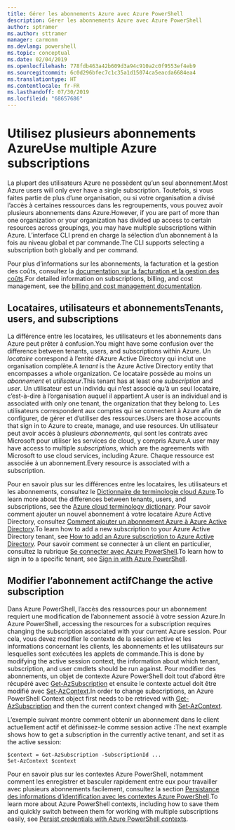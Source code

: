 ```yaml
---
title: Gérer les abonnements Azure avec Azure PowerShell
description: Gérer les abonnements Azure avec Azure PowerShell
author: sptramer
ms.author: sttramer
manager: carmonm
ms.devlang: powershell
ms.topic: conceptual
ms.date: 02/04/2019
ms.openlocfilehash: 778fdb463a42b609d3a94c910a2c0f9553ef4eb9
ms.sourcegitcommit: 6c0d296bfec7c1c35a1d15074ca5eacda6684ea4
ms.translationtype: HT
ms.contentlocale: fr-FR
ms.lasthandoff: 07/30/2019
ms.locfileid: "68657686"
---
```

# <a name="use-multiple-azure-subscriptions"></a><span data-ttu-id="51da9-103">Utilisez plusieurs abonnements Azure</span><span class="sxs-lookup"><span data-stu-id="51da9-103">Use multiple Azure subscriptions</span></span>

<span data-ttu-id="51da9-104">La plupart des utilisateurs Azure ne possèdent qu’un seul abonnement.</span><span class="sxs-lookup"><span data-stu-id="51da9-104">Most Azure users will only ever have a single subscription.</span></span> <span data-ttu-id="51da9-105">Toutefois, si vous faites partie de plus d’une organisation, ou si votre organisation a divisé l’accès à certaines ressources dans les regroupements, vous pouvez avoir plusieurs abonnements dans Azure.</span><span class="sxs-lookup"><span data-stu-id="51da9-105">However, if you are part of more than one organization or your organization has divided up access to certain resources across groupings, you may have multiple subscriptions within Azure.</span></span> <span data-ttu-id="51da9-106">L’interface CLI prend en charge la sélection d’un abonnement à la fois au niveau global et par commande.</span><span class="sxs-lookup"><span data-stu-id="51da9-106">The CLI supports selecting a subscription both globally and per command.</span></span>

<span data-ttu-id="51da9-107">Pour plus d’informations sur les abonnements, la facturation et la gestion des coûts, consultez la [documentation sur la facturation et la gestion des coûts](/azure/billing/).</span><span class="sxs-lookup"><span data-stu-id="51da9-107">For detailed information on subscriptions, billing, and cost management, see the [billing and cost management documentation](/azure/billing/).</span></span>

## <a name="tenants-users-and-subscriptions"></a><span data-ttu-id="51da9-108">Locataires, utilisateurs et abonnements</span><span class="sxs-lookup"><span data-stu-id="51da9-108">Tenants, users, and subscriptions</span></span>

<span data-ttu-id="51da9-109">La différence entre les locataires, les utilisateurs et les abonnements dans Azure peut prêter à confusion.</span><span class="sxs-lookup"><span data-stu-id="51da9-109">You might have some confusion over the difference between tenants, users, and subscriptions within Azure.</span></span> <span data-ttu-id="51da9-110">Un _locataire_ correspond à l’entité d’Azure Active Directory qui inclut une organisation complète.</span><span class="sxs-lookup"><span data-stu-id="51da9-110">A _tenant_ is the Azure Active Directory entity that encompasses a whole organization.</span></span> <span data-ttu-id="51da9-111">Ce locataire possède au moins un _abonnement_ et _utilisateur_.</span><span class="sxs-lookup"><span data-stu-id="51da9-111">This tenant has at least one _subscription_ and _user_.</span></span> <span data-ttu-id="51da9-112">Un utilisateur est un individu qui n’est associé qu’à un seul locataire, c’est-à-dire à l’organisation auquel il appartient.</span><span class="sxs-lookup"><span data-stu-id="51da9-112">A user is an individual and is associated with only one tenant, the organization that they belong to.</span></span> <span data-ttu-id="51da9-113">Les utilisateurs correspondent aux comptes qui se connectent à Azure afin de configurer, de gérer et d’utiliser des ressources.</span><span class="sxs-lookup"><span data-stu-id="51da9-113">Users are those accounts that sign in to Azure to create, manage, and use resources.</span></span>
<span data-ttu-id="51da9-114">Un utilisateur peut avoir accès à plusieurs _abonnements_, qui sont les contrats avec Microsoft pour utiliser les services de cloud, y compris Azure.</span><span class="sxs-lookup"><span data-stu-id="51da9-114">A user may have access to multiple _subscriptions_, which are the agreements with Microsoft to use cloud services, including Azure.</span></span> <span data-ttu-id="51da9-115">Chaque ressource est associée à un abonnement.</span><span class="sxs-lookup"><span data-stu-id="51da9-115">Every resource is associated with a subscription.</span></span>

<span data-ttu-id="51da9-116">Pour en savoir plus sur les différences entre les locataires, les utilisateurs et les abonnements, consultez le [Dictionnaire de terminologie cloud Azure](/azure/azure-glossary-cloud-terminology).</span><span class="sxs-lookup"><span data-stu-id="51da9-116">To learn more about the differences between tenants, users, and subscriptions, see the [Azure cloud terminology dictionary](/azure/azure-glossary-cloud-terminology).</span></span>  <span data-ttu-id="51da9-117">Pour savoir comment ajouter un nouvel abonnement à votre locataire Azure Active Directory, consultez [Comment ajouter un abonnement Azure à Azure Active Directory](/azure/active-directory/active-directory-how-subscriptions-associated-directory).</span><span class="sxs-lookup"><span data-stu-id="51da9-117">To learn how to add a new subscription to your Azure Active Directory tenant, see [How to add an Azure subscription to Azure Active Directory](/azure/active-directory/active-directory-how-subscriptions-associated-directory).</span></span>
<span data-ttu-id="51da9-118">Pour savoir comment se connecter à un client en particulier, consultez la rubrique [Se connecter avec Azure PowerShell](/powershell/azure/authenticate-azureps).</span><span class="sxs-lookup"><span data-stu-id="51da9-118">To learn how to sign in to a specific tenant, see [Sign in with Azure PowerShell](/powershell/azure/authenticate-azureps).</span></span>

## <a name="change-the-active-subscription"></a><span data-ttu-id="51da9-119">Modifier l’abonnement actif</span><span class="sxs-lookup"><span data-stu-id="51da9-119">Change the active subscription</span></span>

<span data-ttu-id="51da9-120">Dans Azure PowerShell, l’accès des ressources pour un abonnement requiert une modification de l’abonnement associé à votre session Azure.</span><span class="sxs-lookup"><span data-stu-id="51da9-120">In Azure PowerShell, accessing the resources for a subscription requires changing the subscription associated with your current Azure session.</span></span>
<span data-ttu-id="51da9-121">Pour cela, vous devez modifier le contexte de la session active et les informations concernant les clients, les abonnements et les utilisateurs sur lesquelles sont exécutées les applets de commande.</span><span class="sxs-lookup"><span data-stu-id="51da9-121">This is done by modifying the active session context, the information about which tenant, subscription, and user cmdlets should be run against.</span></span>
<span data-ttu-id="51da9-122">Pour modifier des abonnements, un objet de contexte Azure PowerShell doit tout d’abord être récupéré avec [Get-AzSubscription](/powershell/module/az.accounts/get-azsubscription) et ensuite le contexte actuel doit être modifié avec [Set-AzContext](/powershell/module/az.accounts/set-azcontext).</span><span class="sxs-lookup"><span data-stu-id="51da9-122">In order to change subscriptions, an Azure PowerShell Context object first needs to be retrieved with [Get-AzSubscription](/powershell/module/az.accounts/get-azsubscription) and then the current context changed with [Set-AzContext](/powershell/module/az.accounts/set-azcontext).</span></span>

<span data-ttu-id="51da9-123">L’exemple suivant montre comment obtenir un abonnement dans le client actuellement actif et définissez-le comme session active :</span><span class="sxs-lookup"><span data-stu-id="51da9-123">The next example shows how to get a subscription in the currently active tenant, and set it as the active session:</span></span>

```powershell-interactive
$context = Get-AzSubscription -SubscriptionId ...
Set-AzContext $context
```

<span data-ttu-id="51da9-124">Pour en savoir plus sur les contextes Azure PowerShell, notamment comment les enregistrer et basculer rapidement entre eux pour travailler avec plusieurs abonnements facilement, consultez la section [Persistance des informations d’identification avec les contextes Azure PowerShell](context-persistence.md).</span><span class="sxs-lookup"><span data-stu-id="51da9-124">To learn more about Azure PowerShell contexts, including how to save them and quickly switch between them for working with multiple subscriptions easily, see [Persist credentials with Azure PowerShell contexts](context-persistence.md).</span></span>
